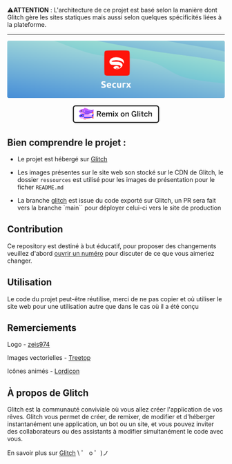 <p>⚠️<strong>ATTENTION</strong> : L'architecture de ce projet est basé selon la manière dont Glitch gère les sites statiques mais aussi selon quelques spécificités liées à la plateforme.</p>

<hr>

<img src="ressources/banner.svg" />
<p align="center">
    <a rel="noorepener" href="https://glitch.com/edit/#!/remix/securx">
        <img width="200" src="ressources/remix-on-glitch.svg" />
    </a>
<br>

## Bien comprendre le projet :

- Le projet est hébergé sur [Glitch](https://glitch.com)

- Les images présentes sur le site web son stocké sur le CDN de Glitch, le dossier `ressources` est utilisé pour les images de présentation pour le ficher `README.md`

- La branche [glitch](https://github.com/zeis974/Securx/tree/glitch) est issue du code exporté sur Glitch, un PR sera fait vers la branche `main`` pour déployer celui-ci vers le site de production

## Contribution

Ce repository est destiné à but éducatif, pour proposer des changements veuillez d'abord [ouvrir un numéro](https://github.com/zeis974/Securx/issues) pour discuter de ce que vous aimeriez changer.

## Utilisation

Le code du projet peut-être réutilise, merci de ne pas copier et où utiliser le site web pour une utilisation autre que dans le cas où il a été conçu

## Remerciements

Logo - [zeis974](https://twitter.com/zeis974)

Images vectorielles - [Treetop](https://www.figma.com/@treetop)

Icônes animés - [Lordicon](https://lordicon.com)

## À propos de Glitch

Glitch est la communauté conviviale où vous allez créer l'application de vos rêves. Glitch vous permet de créer, de remixer, de modifier et d'héberger instantanément une application, un bot ou un site, et vous pouvez inviter des collaborateurs ou des assistants à modifier simultanément le code avec vous.

En savoir plus sur [Glitch](https://glitch.com) \ ゜ o ゜)ノ
